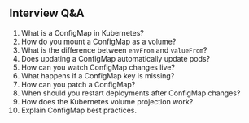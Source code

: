 ## Interview Q&A

1. What is a ConfigMap in Kubernetes?
2. How do you mount a ConfigMap as a volume?
3. What is the difference between `envFrom` and `valueFrom`?
4. Does updating a ConfigMap automatically update pods?
5. How can you watch ConfigMap changes live?
6. What happens if a ConfigMap key is missing?
7. How can you patch a ConfigMap?
8. When should you restart deployments after ConfigMap changes?
9. How does the Kubernetes volume projection work?
10. Explain ConfigMap best practices.
